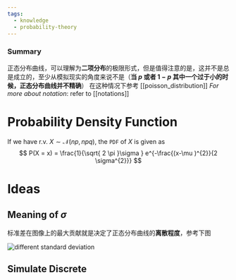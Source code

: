 ```yaml
---
tags:
  - knowledge
  - probability-theory
---
```

### Summary
正态分布曲线，可以理解为**二项分布**的极限形式，但是值得注意的是，这并不是总是成立的，至少从模拟现实的角度来说不是（**当 $p$ 或者 $1-p$ 其中一个过于小的时候，正态分布曲线并不精确**）
在这种情况下参考 [[poisson_distribution]]
*For more about notation*: refer to [[notations]]

# Probability Density Function
If we have r.v. $X \sim \mathcal{N}(np, npq)$, the `PDF` of $X$ is given as
$$
P(X = x) = \frac{1}{\sqrt{ 2 \pi  }\sigma } e^{-\frac{(x-\mu )^{2}}{2 \sigma^{2}}}
$$

# Ideas
## Meaning of $\sigma$
标准差在图像上的最大贡献就是决定了正态分布曲线的**离散程度**，参考下图

![different standard deviation](different_sd.png)

## Simulate Discrete